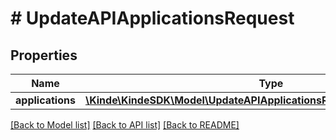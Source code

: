 # # UpdateAPIApplicationsRequest

## Properties

Name | Type | Description | Notes
------------ | ------------- | ------------- | -------------
**applications** | [**\Kinde\KindeSDK\Model\UpdateAPIApplicationsRequestApplicationsInner[]**](UpdateAPIApplicationsRequestApplicationsInner.md) |  |

[[Back to Model list]](../../README.md#models) [[Back to API list]](../../README.md#endpoints) [[Back to README]](../../README.md)
